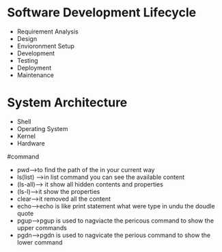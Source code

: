 # Software Development Lifecycle
- Requirement Analysis
- Design
- Envioronment Setup
- Development
- Testing
- Deployment
- Maintenance

# System Architecture
- Shell
- Operating System 
- Kernel
- Hardware

#command
- pwd-->to find the path of the in your current way
- ls(list) -->in list  command you can see the available content
- (ls-all)--> it show all hidden contents and properties
- (ls-l)-->it show the properties 
- clear-->it removed all the content
- echo-->echo is like print statement what were type in undu the doudle quote
- pgup-->pgup is used to nagviacte the pericous command to show the upper commands 
- pgdn-->pgdn is used to nagvicate the perious command to show the lower command 
